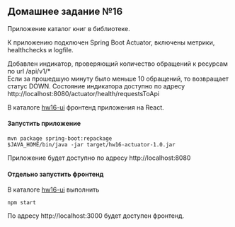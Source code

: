 ## Домашнее задание №16

Приложение каталог книг в библиотеке.

К приложению подключен Spring Boot Actuator, включены метрики, healthchecks и logfile.

Добавлен индикатор, проверяющий количество обращений к ресурсам по url /api/v1/*\
Если за прошедшую минуту было меньше 10 обращений, то возвращает статус DOWN.
Состояние индикатора доступно по адресу
http://localhost:8080/actuator/health/requestsToApi

В каталоге [hw16-ui](../hw16-ui) фронтенд приложения на React.

#### Запустить приложение
```
mvn package spring-boot:repackage
$JAVA_HOME/bin/java -jar target/hw16-actuator-1.0.jar
```
Приложение будет доступно по адресу http://localhost:8080

#### Отдельно запустить фронтенд
В каталоге [hw16-ui](../hw16-ui) выполнить
```
npm start
```
По адресу http://localhost:3000 будет доступен фронтенд.
